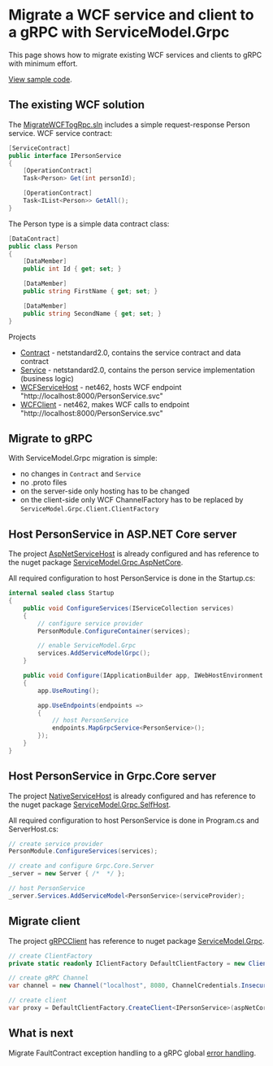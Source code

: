 # Migrate a WCF service and client to a gRPC with ServiceModel.Grpc

This page shows how to migrate existing WCF services and clients to gRPC with minimum effort.

[View sample code](https://github.com/max-ieremenko/ServiceModel.Grpc/tree/master/Examples/MigrateWCFTogRpc).

## The existing WCF solution

The [MigrateWCFTogRpc.sln](https://github.com/max-ieremenko/ServiceModel.Grpc/blob/master/Examples/MigrateWCFTogRpc) includes a simple request-response Person service. WCF service contract:

``` c#
[ServiceContract]
public interface IPersonService
{
    [OperationContract]
    Task<Person> Get(int personId);

    [OperationContract]
    Task<IList<Person>> GetAll();
}
```

The Person type is a simple data contract class:

``` c#
[DataContract]
public class Person
{
    [DataMember]
    public int Id { get; set; }

    [DataMember]
    public string FirstName { get; set; }

    [DataMember]
    public string SecondName { get; set; }
}
```

Projects

* [Contract](https://github.com/max-ieremenko/ServiceModel.Grpc/tree/master/Examples/MigrateWCFTogRpc/Contract) - netstandard2.0, contains the service contract and data contract
* [Service](https://github.com/max-ieremenko/ServiceModel.Grpc/tree/master/Examples/MigrateWCFTogRpc/Service) - netstandard2.0, contains the person service implementation (business logic)
* [WCFServiceHost](https://github.com/max-ieremenko/ServiceModel.Grpc/tree/master/Examples/MigrateWCFTogRpc/WCFServiceHost) - net462, hosts WCF endpoint "http://localhost:8000/PersonService.svc"
* [WCFClient](https://github.com/max-ieremenko/ServiceModel.Grpc/tree/master/Examples/MigrateWCFTogRpc/WCFClient) - net462, makes WCF calls to endpoint "http://localhost:8000/PersonService.svc"

## Migrate to gRPC

With ServiceModel.Grpc migration is simple:

* no changes in `Contract` and `Service`
* no .proto files
* on the server-side only hosting has to be changed
* on the client-side only WCF ChannelFactory has to be replaced by `ServiceModel.Grpc.Client.ClientFactory`

## Host PersonService in ASP.NET Core server

The project [AspNetServiceHost](https://github.com/max-ieremenko/ServiceModel.Grpc/tree/master/Examples/MigrateWCFTogRpc/AspNetServiceHost) is already configured and has reference to the nuget package [ServiceModel.Grpc.AspNetCore](https://www.nuget.org/packages/ServiceModel.Grpc.AspNetCore/).

All required configuration to host PersonService is done in the Startup.cs:

``` c#
internal sealed class Startup
{
    public void ConfigureServices(IServiceCollection services)
    {
        // configure service provider
        PersonModule.ConfigureContainer(services);

        // enable ServiceModel.Grpc
        services.AddServiceModelGrpc();
    }

    public void Configure(IApplicationBuilder app, IWebHostEnvironment env)
    {
        app.UseRouting();

        app.UseEndpoints(endpoints =>
        {
            // host PersonService
            endpoints.MapGrpcService<PersonService>();
        });
    }
}
```

## Host PersonService in Grpc.Core server

The project [NativeServiceHost](https://github.com/max-ieremenko/ServiceModel.Grpc/tree/master/Examples/MigrateWCFTogRpc/NativeServiceHost) is already configured and has reference to the nuget package [ServiceModel.Grpc.SelfHost](https://www.nuget.org/packages/ServiceModel.Grpc.SelfHost/).

All required configuration to host PersonService is done in Program.cs and ServerHost.cs:

``` c#
// create service provider
PersonModule.ConfigureServices(services);

// create and configure Grpc.Core.Server
_server = new Server { /*  */ };

// host PersonService
_server.Services.AddServiceModel<PersonService>(serviceProvider);
```

## Migrate client

The project [gRPCClient](https://github.com/max-ieremenko/ServiceModel.Grpc/tree/master/Examples/MigrateWCFTogRpc/gRPCClient) has reference to nuget package [ServiceModel.Grpc](https://www.nuget.org/packages/ServiceModel.Grpc/).

``` c#
// create ClientFactory
private static readonly IClientFactory DefaultClientFactory = new ClientFactory();

// create gRPC Channel
var channel = new Channel("localhost", 8080, ChannelCredentials.Insecure);

// create client
var proxy = DefaultClientFactory.CreateClient<IPersonService>(aspNetCoreChannel);
```

## What is next

Migrate FaultContract exception handling to a gRPC global [error handling](migrate-wcf-faultcontract-to-global-error-handling.md).